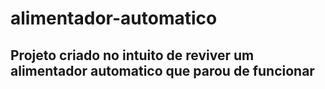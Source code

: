 # alimentador-automatico

## Projeto criado no intuito de reviver um alimentador automatico que parou de funcionar
